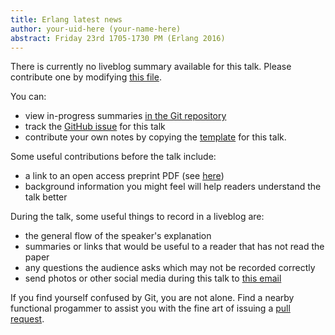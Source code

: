 ```yaml
---
title: Erlang latest news
author: your-uid-here (your-name-here)
abstract: Friday 23rd 1705-1730 PM (Erlang 2016)
---
```


There is currently no liveblog summary available for this talk. Please contribute one by modifying [this file](https://github.com/ocamllabs/icfp2016-blog/blob/master/Erlang/erlang-latest-news.md).

You can:
* view in-progress summaries [in the Git repository](https://github.com/ocamllabs/icfp2016-blog/tree/master/Erlang/erlang-latest-news/)
* track the [GitHub issue](https://github.com/ocamllabs/icfp2016-blog/issues/168) for this talk
* contribute your own notes by copying the [template](erlang-latest-news/template.md) for this talk.

Some useful contributions before the talk include:
* a link to an open access preprint PDF (see [here](https://github.com/gasche/icfp2016-papers))
* background information you might feel will help readers understand the talk better

During the talk, some useful things to record in a liveblog are:
* the general flow of the speaker's explanation
* summaries or links that would be useful to a reader that has not read the paper
* any questions the audience asks which may not be recorded correctly
* send photos or other social media during this talk to [this email](mailto:icfp16.photos@gmail.com?subject=Erlang:erlang-latest-news)

If you find yourself confused by Git, you are not alone. Find a nearby functional progammer
to assist you with the fine art of issuing a [pull request](https://help.github.com/articles/about-pull-requests/).

